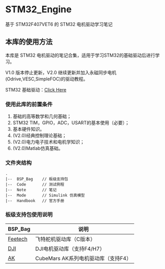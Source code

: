 # STM32_Engine
基于 STM32F407VET6 的 STM32 电机驱动学习笔记

## 本库的使用方法

本库是 STM32 电机驱动的笔记合集，适用于学习STM32的基础驱动后进行学习。

V1.0 版本停止更新，V2.0 继续更新并加入永磁同步电机(Odrive,VESC,SimpleFOC)的驱动教程。

STM32 基础驱动：[Click Here](https://github.com/SSC202/STM32_Basic)

### 使用此库的前置条件


1. 基础的高等数学和几何基础；
2. STM32 TIM，GPIO，ADC，USART的基本使用（必要）；
3. 基本硬件知识。
4. (V2.0)经典控制理论基础；
5. (V2.0)电力电子技术和电机学知识；
6. (V2.0)Matlab仿真基础。

### 文件夹结构

```
.
|--  BSP_Bag    // 板级支持包
|--  Code       // 测试例程
|--  Note       // 笔记
|--  Mode       // Simulink 仿真模型
|--  Handbook   // 官方手册
```



### 板级支持包使用说明

| BSP_Bag                                                      | 说明                                         |
| ------------------------------------------------------------ | -------------------------------------------- |
| [Feetech](https://github.com/SSC202/STM32_Engine/tree/main/BSP_Bag/FeeTech) | 飞特舵机驱动库（C版本）                      |
| [DJI](https://github.com/SSC202/STM32_Engine/tree/main/BSP_Bag/DJI) | DJI电机驱动库（支持F4/H7） |
| [AK](https://github.com/SSC202/STM32_Engine/tree/main/BSP_Bag/AK) | CubeMars AK系列电机驱动库（支持F4） |



